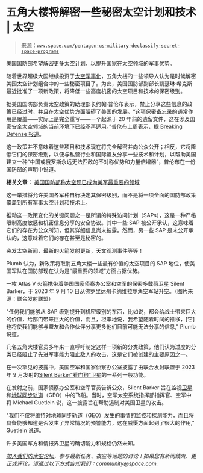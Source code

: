 <!--yml

类别：未分类

日期：2024 年 5 月 27 日 15:05:12

-->

# 五角大楼将解密一些秘密太空计划和技术 | 太空

> 来源：[`www.space.com/pentagon-us-military-declassify-secret-space-programs`](https://www.space.com/pentagon-us-military-declassify-secret-space-programs)

美国国防部希望解密更多太空计划，以提升国家在太空领域的军事优势。

随着世界超级大国继续投资于[太空军事化](https://www.space.com/space-force-space-flag-simulated-orbit-combat)，五角大楼的一些领导人认为是时候解密美国太空计划组合中的一些秘密项目了。为此，美国国防部副部长凯瑟琳·希克斯最近批准了一项新政策，将降低一些高度机密的太空项目和技术的保密级别。

据美国国防部负责太空政策的助理部长约翰·普伦布表示，禁止分享这些信息的政策已经过时，并且在太空优势方面阻碍了美国的发展。“这项保密备忘录的通常作用是覆盖——实际上是完全重写——一个起源于 20 年前的遗留文件，这在涉及国家安全太空领域的当前环境下已经不再适用。”普伦布上周表示，[据 Breaking Defense 报道](https://breakingdefense.com/2024/01/dod-completely-rewrites-classification-policy-for-secret-space-programs/)。

这一政策并不意味着这些项目和技术现在将完全解密并向公众公开；相反，它将降低它们的保密级别，以便与私营行业和国际盟友分享一些技术和计划，以帮助美国建立一种“中国或俄罗斯永远无法匹敌的不对称优势和力量倍增器”，普伦布在一份国防部的声明中说道。

**相关文章：** [美国国防部称太空现已成为美军最重要的领域](https://www.space.com/space-command-conflict-in-space-deterrence-kathleen-hicks)

这一举措将允许美国各军种自行决定其保密级别，而不是将一项全面的国防部政策覆盖到所有军事太空计划和技术上。

推动这一政策变化的关键问题之一是所谓的特殊访问计划（SAPs），这是一种严格限制高度敏感和机密信息分享的安全协议。其中一些 SAP 被公开承认，这意味着它们的存在为公众所知，但其详细信息尚未披露。然而，另一些 SAP 是未公开承认的，这意味着它们的存在甚至是秘密的。

突发太空新闻，最新的火箭发射更新，天文观测事件等等！

Plumb 认为，新政策将取消五角大楼一些最有价值的太空项目的 SAP 地位，使美国军队在国防部现在认为是“最重要的领域”方面占据优势。

一枚 Atlas V 火箭携带着美国国家侦察办公室和空军的保密多载荷卫星 Silent Barker，于 2023 年 9 月 10 日从佛罗里达州卡纳维拉尔角空军站升空。（图片来源：联合发射联盟）

"任何我们能够从 SAP 级别提升到机密级别的东西，比如说，都会给战士带来巨大的价值，给部门带来巨大的价值，而且，坦率地说，我希望随着时间的推移，[它]也将使我们能够与盟友和合作伙伴分享更多他们目前可能无法分享的信息," Plumb 说道。

几名五角大楼官员多年来一直呼吁制定这样一项新的分类政策，他们认为过度的分类已经阻止了先进军事能力阻止敌人的攻击，这是它们被创建的主要原因之一。

在一次罕见的披露中，美国空军和国家侦察办公室披露了由联合发射联盟于 2023 年 9 月发射的[Silent Barker“看门狗”卫星](https://www.space.com/atlas-v-rocket-silent-barker-watchdog-satellite-space-force-launch)的一系列一般功能。

在发射之前，国家侦察办公室和空军官员告诉公众，Silent Barker 旨在监视[卫星](https://www.space.com/24839-satellites.html)和[地球同步轨道](https://www.space.com/29222-geosynchronous-orbit.html)（GEO）中的飞船。当时，空军太空系统指挥部指挥官、空军中将 Michael Guetlein 说，这一披露旨在帮助遏制对美国卫星的攻击。

"我们不仅将维持对地球同步轨道（GEO）发生的事情的监控和探测能力，而且将具备能够知道是否发生了异常情况的预警能力，这在威慑方面起到了很大的作用," Guetlein 说道。

许多美国军方和情报界卫星的确切能力和规格仍然未知。

*[加入我们的太空论坛](https://forums.space.com/)，参与最新任务、夜空等话题的讨论！如果您有新闻线索、更正或评论，请通过以下方式告知我们：community@space.com.*
